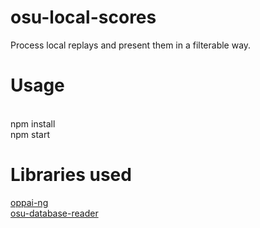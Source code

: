 # osu-local-scores
Process local replays and present them in a filterable way.

<h1>Usage</h1>
<br>npm install<br>
npm start

<h1>Libraries used</h1>
<a href="https://github.com/Francesco149/oppai-ng">oppai-ng</a><br>
<a href="https://github.com/HoLLy-HaCKeR/osu-database-reader">osu-database-reader</a>
